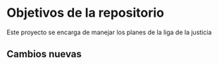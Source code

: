 # Objetivos de la repositorio

Este proyecto se encarga de manejar los planes de la liga de la justicia


## Cambios nuevas

